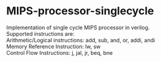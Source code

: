 # MIPS-processor-singlecycle
Implementation of single cycle MIPS processor in verilog.<br />
Supported instructions are: <br />
Arithmetic/Logical instructions: add, sub, and, or, addi, andi<br />
Memory Reference Instruction: lw, sw<br />
Control Flow Instructions: j, jal, jr, beq, bne<br />
